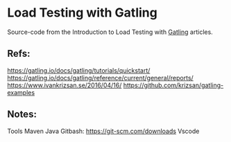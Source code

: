# Load Testing with Gatling

Source-code from the Introduction to Load Testing with [Gatling](http://gatling.io) articles.

## Refs:
https://gatling.io/docs/gatling/tutorials/quickstart/
https://gatling.io/docs/gatling/reference/current/general/reports/
https://www.ivankrizsan.se/2016/04/16/
https://github.com/krizsan/gatling-examples

## Notes:

Tools
Maven
Java
Gitbash: https://git-scm.com/downloads
Vscode